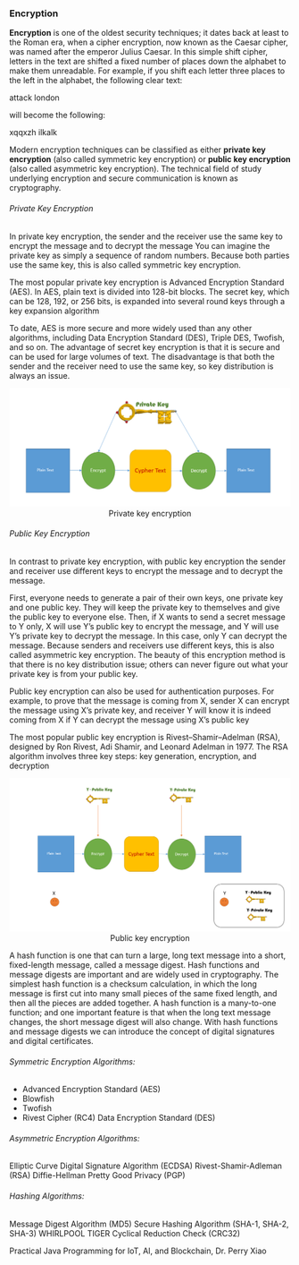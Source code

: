 ### Encryption


__Encryption__ is one of the oldest security techniques; it dates back at least to the Roman era, when a cipher encryption, now known as the Caesar cipher, was named after the emperor Julius Caesar. In this simple shift cipher, letters in the text are shifted a fixed number of places down the alphabet to make them unreadable.
For example, if you shift each letter three places to the left in the alphabet, the following clear text: 

attack london

will become the following:

xqqxzh ilkalk

Modern encryption techniques can be classified as either **private key encryption** (also called symmetric key encryption) or
**public key encryption** (also called asymmetric key encryption). The technical field of study underlying encryption and secure communication is known as cryptography.


###### Private Key Encryption
In private key encryption, the sender and the receiver use the same key to encrypt the message and to decrypt the message
You can imagine the private key as simply a sequence of random numbers. Because both parties use the same key, this is also called symmetric key encryption.

The most popular private key encryption is Advanced Encryption Standard (AES). In AES, plain text is divided into 128-bit blocks. The
secret key, which can be 128, 192, or 256 bits, is expanded into several round keys through a key expansion algorithm

To date, AES is more secure and more widely used than any other algorithms, including Data Encryption Standard (DES), Triple DES, Twofish, and so on.
The advantage of secret key encryption is that it is secure and can be used for large volumes of text. The disadvantage is that both the sender and the receiver
need to use the same key, so key distribution is always an issue. 


<p align="center">
  <img  src="https://github.com/okansungur/drafts/blob/main/Misc/private.png"><br/>
   Private key encryption
</p>



######  Public Key Encryption
In contrast to private key encryption, with public key encryption the sender and receiver use different keys to encrypt the message and to decrypt the message.

First, everyone needs to generate a pair of their own keys, one private key and one public key. They will keep the private key to themselves and give the public key to everyone else. Then, if X wants to send a secret message to Y only, X will use Y’s public key to encrypt the message, and Y will use Y’s private key to decrypt the message. In this case, only Y can decrypt the message. Because senders and receivers use different keys, this is also called asymmetric key encryption. The beauty of this encryption method is
that there is no key distribution issue; others can never figure out what your private key is from your public key.


Public key encryption can also be used for authentication purposes. For example, to prove that the message is coming from X, sender X can encrypt
the message using X’s private key, and receiver Y will know it is indeed coming from X if Y can decrypt the message using X’s public key

The most popular public key encryption is Rivest–Shamir–Adelman (RSA), designed by Ron Rivest, Adi Shamir, and Leonard Adelman in 1977. The RSA
algorithm involves three key steps: key generation, encryption, and decryption



<p align="center">
  <img  src="https://github.com/okansungur/drafts/blob/main/Misc/public.png"><br/>
  Public key encryption
</p>


A hash function is one that can turn a large, long text message into a short, fixed-length message, called a message digest.
Hash
functions and message digests are important and are widely used in cryptography. The simplest hash function is a checksum calculation, in which the long
message is first cut into many small pieces of the same fixed length, and then all the pieces are added together. A hash function is a many-to-one function;
and one important feature is that when the long text message changes, the short message digest will also change. With hash functions and message digests we
can introduce the concept of digital signatures and digital certificates.


###### Symmetric Encryption Algorithms:

- Advanced Encryption Standard (AES)
- Blowfish
- Twofish
- Rivest Cipher (RC4)
Data Encryption Standard (DES)

######  Asymmetric Encryption Algorithms:

Elliptic Curve Digital Signature Algorithm (ECDSA)
Rivest-Shamir-Adleman (RSA)
Diffie-Hellman
Pretty Good Privacy (PGP)

 ######  Hashing Algorithms:

Message Digest Algorithm (MD5)
Secure Hashing Algorithm (SHA-1, SHA-2, SHA-3)
WHIRLPOOL
TIGER
Cyclical Reduction Check (CRC32)




Practical Java Programming for IoT, AI, and Blockchain, Dr. Perry Xiao
